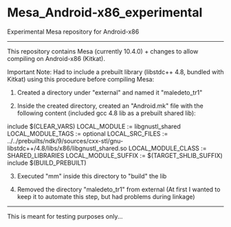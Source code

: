 Mesa_Android-x86_experimental
=============================

Experimental Mesa repository for Android-x86

 * * *
 
 This repository contains Mesa (currently 10.4.0) + changes to allow compiling on Android-x86 (Kitkat).
 
 Important Note: Had to include a prebuilt library (libstdc++ 4.8, bundled with Kitkat) using this procedure 
 before compiling Mesa:
 
1) Created a directory under "external" and named it "maledeto_tr1"

2) Inside the created directory, created an "Android.mk" file with the following content (included gcc 4.8 lib as a prebuilt shared lib):

include $(CLEAR_VARS)
LOCAL_MODULE := libgnustl_shared
LOCAL_MODULE_TAGS := optional
LOCAL_SRC_FILES := ../../prebuilts/ndk/9/sources/cxx-stl/gnu-libstdc++/4.8/libs/x86/libgnustl_shared.so
LOCAL_MODULE_CLASS := SHARED_LIBRARIES
LOCAL_MODULE_SUFFIX := $(TARGET_SHLIB_SUFFIX)
include $(BUILD_PREBUILT)

3) Executed "mm" inside this directory to "build" the lib

4) Removed the directory "maledeto_tr1" from external (At first I wanted to keep it to automate this step, but had problems during linkage)
 
* * *

This is meant for testing purposes only...
